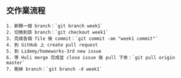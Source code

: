 ## 交作業流程

	1. 新開一個 branch：`git branch week1`
	2. 切換到該 branch：`git checkout week1`
	3. 完成各個 file 後 commit：`git commit -am "week1 commit"`
	4. 到 GitHub 上 create pull request
	5. 到 Lidemy/homeworks-3rd new issue
	6. 等 Huli merge 完成並 close issue 後 pull 下來：`git pull origin master`
	7. 刪掉 branch：`git branch -d week1`
